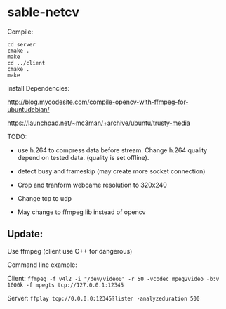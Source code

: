 # sable-netcv

Compile:
```
cd server
cmake .
make
cd ../client
cmake .
make
```

install Dependencies:

http://blog.mycodesite.com/compile-opencv-with-ffmpeg-for-ubuntudebian/

https://launchpad.net/~mc3man/+archive/ubuntu/trusty-media

TODO:
* use h.264 to compress data before stream. Change h.264 quality depend on tested data. (quality is set offline).
* detect busy and frameskip (may create more socket connection)
* Crop and tranform webcame resolution to 320x240
* Change tcp to udp

* May change to ffmpeg lib instead of opencv
 
## Update:
Use ffmpeg (client use C++ for dangerous)

Command line example:

Client:
```ffmpeg -f v4l2 -i "/dev/video0" -r 50 -vcodec mpeg2video -b:v 1000k -f mpegts tcp://127.0.0.1:12345```

Server:
```ffplay tcp://0.0.0.0:12345?listen -analyzeduration 500```

